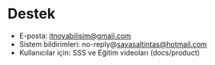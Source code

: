 # Destek

- E-posta: itnoyabilisim@gmail.com
- Sistem bildirimleri: no-reply@savasaltintas@hotmail.com
- Kullanıcılar için: SSS ve Eğitim videoları (docs/product)
